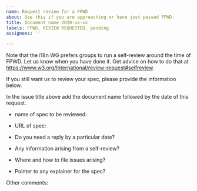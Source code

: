 ```yaml
---
name: Request review for a FPWD
about: Use this if you are approaching or have just passed FPWD.
title: Document_name 2020-xx-xx
labels: FPWD, REVIEW REQUESTED, pending
assignees: ''

---
```


Note that the i18n WG prefers groups to run a self-review around the time of FPWD. Let us know when you have done it. Get advice on how to do that at https://www.w3.org/International/review-request#selfreview.

If you still want us to review your spec, please provide the information below.

In the issue title above add the document name followed by the date of this request.

- name of spec to be reviewed: 
- URL of spec: 

- Do you need a reply by a particular date? 
- Any information arising from a self-review? 
- Where and how to file issues arising? 
- Pointer to any explainer for the spec? 

Other comments:
